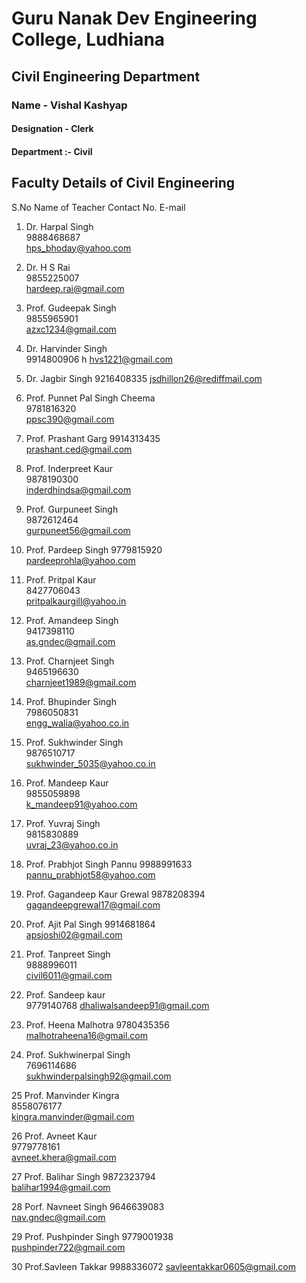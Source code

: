 # Guru Nanak Dev Engineering College, Ludhiana

## Civil Engineering Department

### Name - Vishal Kashyap
#### Designation - Clerk
#### Department :-  Civil

## Faculty Details of Civil Engineering

S.No	 Name of Teacher	    Contact No.	         E-mail

1.	Dr. Harpal Singh	       
9888468687	             
hps_bhoday@yahoo.com

2.	Dr. H S Rai	             
9855225007	                   
hardeep.rai@gmail.com

3.	Prof. Gudeepak Singh      	
9855965901	          
azxc1234@gmail.com

4.	Dr. Harvinder Singh	       
9914800906	h
hvs1221@gmail.com


5. Dr. Jagbir Singh	
 9216408335	
 jsdhillon26@rediffmail.com
 
6.	Prof. Punnet Pal Singh Cheema	
9781816320	
ppsc390@gmail.com

7.	Prof. Prashant Garg	
9914313435	
prashant.ced@gmail.com

8.	Prof. Inderpreet Kaur	
9878190300	
inderdhindsa@gmail.com

9.	Prof. Gurpuneet Singh	
9872612464	
gurpuneet56@gmail.com


10.	Prof. Pardeep Singh	
9779815920	
pardeeprohla@yahoo.com

11.	Prof. Pritpal Kaur	
8427706043	
pritpalkaurgill@yahoo.in

12.	Prof. Amandeep Singh	
9417398110	
as.gndec@gmail.com

13.	Prof. Charnjeet Singh	
9465196630	
charnjeet1989@gmail.com

14.	Prof. Bhupinder Singh	
7986050831	
engg_walia@yahoo.co.in

15.	Prof. Sukhwinder Singh	
9876510717	
sukhwinder_5035@yahoo.co.in

16.	Prof. Mandeep Kaur	
9855059898	
k_mandeep91@yahoo.com

17.	Prof. Yuvraj Singh	
9815830889	
uvraj_23@yahoo.co.in

18.	Prof. Prabhjot Singh Pannu
9988991633	
pannu_prabhjot58@yahoo.com

19.	Prof. Gagandeep Kaur Grewal	
9878208394
gagandeepgrewal17@gmail.com

20.	Prof. Ajit Pal Singh
9914681864	
apsjoshi02@gmail.com

21.	Prof. Tanpreet Singh	
9888996011	
civil6011@gmail.com

22.	Prof. Sandeep kaur	
9779140768
dhaliwalsandeep91@gmail.com

23.	Prof. Heena Malhotra
9780435356	
malhotraheena16@gmail.com

24.	Prof. Sukhwinerpal Singh	
7696114686	
sukhwinderpalsingh92@gmail.com

25	Prof. Manvinder Kingra	
8558076177	
kingra.manvinder@gmail.com

26	Prof. Avneet Kaur	
9779778161	
avneet.khera@gmail.com

27	Prof. Balihar Singh	
9872323794	
balihar1994@gmail.com

28	Porf. Navneet Singh	
9646639083	
nav.gndec@gmail.com

29	Prof. Pushpinder Singh
9779001938	
pushpinder722@gmail.com

30	Prof.Savleen Takkar
9988336072
savleentakkar0605@gmail.com

   
   
   
